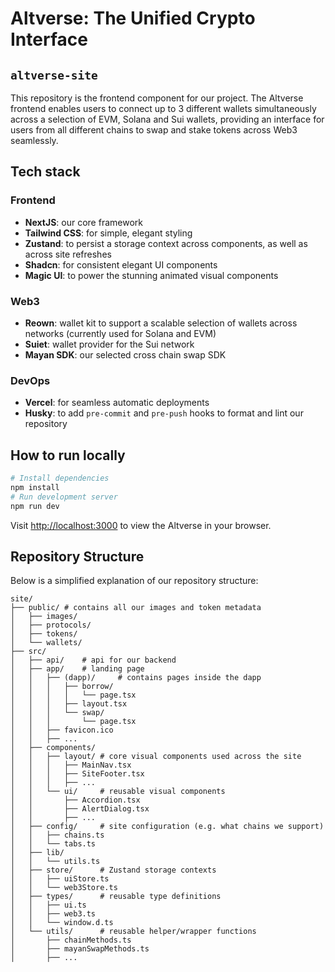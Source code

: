 # Altverse: The Unified Crypto Interface

## `altverse-site`
This repository is the frontend component for our project. The Altverse frontend enables users to connect up to 3 different wallets simultaneously across a selection of EVM, Solana and Sui wallets, providing an interface for users from all different chains to swap and stake tokens across Web3 seamlessly.

## Tech stack
### Frontend
- **NextJS**: our core framework
- **Tailwind CSS**: for simple, elegant styling
- **Zustand**: to persist a storage context across components, as well as across site refreshes
- **Shadcn**: for consistent elegant UI components
- **Magic UI**: to power the stunning animated visual components

### Web3
- **Reown**: wallet kit to support a scalable selection of wallets across networks (currently used for Solana and EVM)
- **Suiet**: wallet provider for the Sui network
- **Mayan SDK**: our selected cross chain swap SDK

### DevOps
- **Vercel**: for seamless automatic deployments
- **Husky**: to add `pre-commit` and `pre-push` hooks to format and lint our repository

## How to run locally
```bash
# Install dependencies
npm install
# Run development server
npm run dev
```

Visit [http://localhost:3000](http://localhost:3000) to view the Altverse in your browser.


## Repository Structure

Below is a simplified explanation of our repository structure:
```
site/
├── public/ # contains all our images and token metadata
│   ├── images/
│   ├── protocols/
│   ├── tokens/
│   └── wallets/
├── src/
│   ├── api/    # api for our backend
│   ├── app/    # landing page
│   │   ├── (dapp)/     # contains pages inside the dapp
│   │   │   ├── borrow/
│   │   │   │   └── page.tsx
│   │   │   ├── layout.tsx
│   │   │   └── swap/
│   │   │       └── page.tsx
│   │   ├── favicon.ico
│   │   ├── ...
│   ├── components/
│   │   ├── layout/ # core visual components used across the site
│   │   │   ├── MainNav.tsx
│   │   │   ├── SiteFooter.tsx
│   │   │   ├── ...
│   │   └── ui/     # reusable visual components
│   │       ├── Accordion.tsx
│   │       ├── AlertDialog.tsx
│   │       ├── ...
│   ├── config/     # site configuration (e.g. what chains we support)
│   │   ├── chains.ts
│   │   └── tabs.ts
│   ├── lib/
│   │   └── utils.ts
│   ├── store/      # Zustand storage contexts
│   │   ├── uiStore.ts
│   │   └── web3Store.ts
│   ├── types/      # reusable type definitions
│   │   ├── ui.ts
│   │   ├── web3.ts
│   │   └── window.d.ts
│   └── utils/      # reusable helper/wrapper functions
│       ├── chainMethods.ts
│       ├── mayanSwapMethods.ts
│       ├── ...
```

